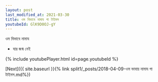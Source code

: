 ```yaml
---
layout: post
last_modified_at: 2021-03-30
title: ওম বিভাবে নামায গা টাইমস
youtubeId: GlK9D0OJ-gY
---
```

 
 
 ওম বিভাবে নামায  
 
 -  যার জন্ম নেই 
 
  
 
  
 
 
 
 
 
 


{% include youtubePlayer.html id=page.youtubeId %}
 
[Next]({{ site.baseurl }}{% link  split1/_posts/2018-04-09-ওম ভাবায় নামায গা টাইমস.md%})
 
